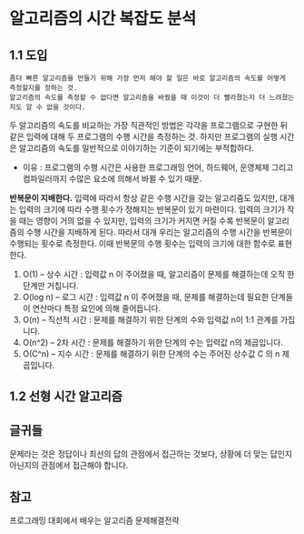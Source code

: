 # 알고리즘의 시간 복잡도 분석


## 1.1 도입
```
좀더 빠른 알고리즘을 만들기 위해 가장 먼저 해야 할 일은 바로 알고리즘의 속도를 어떻게 측정할지를 정하는 것.
알고리즘의 속도를 측정할 수 없다면 알고리즘을 바꿨을 때 이것이 더 빨라졌는지 더 느려졌는지도 알 수 없을 것이다.
```
두 알고리즘의 속도를 비교하는 가장 직관적인 방법은 각각을 프로그램으로 구현한 뒤 같은 입력에 대해 두 프로그램의 수행 시간을 측정하는 것.
하지만 프로그램의 실행 시간은 알고리즘의 속도를 일반적으로 이야기하는 기준이 되기에는 부적합하다.
* 이유 : 프로그램의 수행 시간은 사용한 프로그래밍 언어, 하드웨어, 운영체제 그리고 컴파일러까지 수많은 요소에 의해서 바뀔 수 있기 때문.

**반복문이 지배한다.**
입력에 따라서 항상 같은 수행 시간을 갖는 알고리즘도 있지만, 대개는 입력의 크기에 따라 수행 횟수가 정해지는 반복문이 있기 마련이다.
입력의 크기가 작을 때는 영향이 거의 없을 수 있지만, 입력의 크기가 커지면 커질 수록 반복문이 알고리즘의 수행 시간을 지배하게 된다. 따라서 대개 우리는 알고리즘의 수행 시간을 반복문이 수행되는 횟수로 측정한다. 이때 반복문의 수행 횟수는 입력의 크기에 대한 함수로 표현한다.

1. O(1) – 상수 시간 : 입력값 n 이 주어졌을 때, 알고리즘이 문제를 해결하는데 오직 한 단계만 거칩니다.
2. O(log n) – 로그 시간 : 입력값 n 이 주어졌을 때, 문제를 해결하는데 필요한 단계들이 연산마다 특정 요인에 의해 줄어듭니다.
3. O(n) – 직선적 시간 : 문제를 해결하기 위한 단계의 수와 입력값 n이 1:1 관계를 가집니다.
4. O(n^2) – 2차 시간 : 문제를 해결하기 위한 단계의 수는 입력값 n의 제곱입니다.
5. O(C^n) – 지수 시간 : 문제를 해결하기 위한 단계의 수는 주어진 상수값 C 의 n 제곱입니다.

## 1.2 선형 시간 알고리즘

## 글귀들

문제라는 것은 정답이나 최선의 답의 관점에서 접근하는 것보다, 상황에 더 맞는 답인지 아닌지의 관점에서 접근해야 합니다.



## 참고
프로그래밍 대회에서 배우는 알고리즘 문제해결전략
